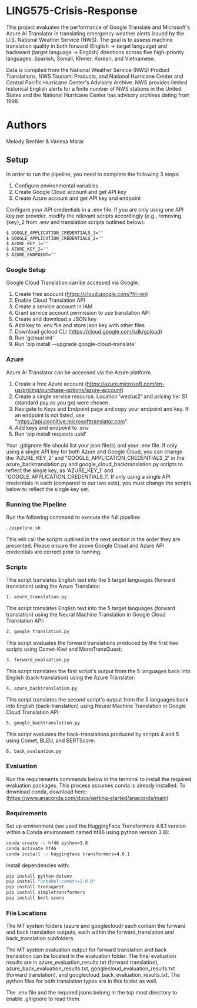 # LING575-Crisis-Response

This project evaluates the performance of Google Translate and Microsoft's Azure AI Translator in translating emergency weather alerts issued by the U.S. National Weather Service (NWS). The goal is to assess machine translation quality in both forward (English → target language) and backward (target language → English) directions across five high-priority languages: Spanish, Somali, Khmer, Korean, and Vietnamese.

Data is compiled from the National Weather Service (NWS) Product Translations, NWS Tsunami Products, and National Hurricane Center and Central Pacific Hurricane Center's Advisory Archive. NWS provides limited historical English alerts for a finite number of NWS stations in the United States and the National Hurricane Center has advisory archives dating from 1998. 

# Authors 

Melody Bechler & Vanesa Marar

## Setup

In order to run the pipeline, you need to complete the following 3 steps:
1. Configure environmental variables
2. Create Google Cloud account and get API key
3. Create Azure account and get API key and endpoint

Configure your API credentials in a .env file. If you are only using one API key per provider, modify the relevant scripts accordingly (e.g., removing {key}_2 from .env and translation scripts outlined below):

```bash
$ GOOGLE_APPLICATION_CREDENTIALS_1=""
$ GOOGLE_APPLICATION_CREDENTIALS_2=""
$ AZURE_KEY_1=""
$ AZURE_KEY_2=""
$ AZURE_ENDPOINT=""
```


### Google Setup
Google Cloud Translation can be accessed via Google.

1. Create free account (https://cloud.google.com/?hl=en)
2. Enable Cloud Translation API
3. Create a service account in IAM
4. Grant service account permission to use translation API 
5. Create and download a JSON key
6. Add key to .env file and store json key with other files
7. Download gcloud CLI (https://cloud.google.com/sdk/gcloud)
8. Run 'gcloud init'
9. Run 'pip install --upgrade google-cloud-translate'


### Azure

Azure AI Translator can be accessed via the Azure platform.

1. Create a free Azure account (https://azure.microsoft.com/en-us/pricing/purchase-options/azure-account)
2. Create a single service resource. Location 'westus2' and pricing tier S1 (standard pay as you go) were chosen.
3. Navigate to Keys and Endpoint page and copy your endpoint and key. If an endpoint is not listed, use "https://api.cognitive.microsofttranslator.com".
4. Add keys and endpoint to .env
5. Run 'pip install requests uuid'


Your .gitignore file should list your json file(s) and your .env file. If only using a single API key for both Azure and Google Cloud, you can change the 'AZURE_KEY_2' and "GOOGLE_APPLICATION_CREDENTIALS_2' in the azure_backtranslation.py and google_cloud_backtranslation.py scripts to reflect the single key, as 'AZURE_KEY_1' and 'GOOGLE_APPLICATION_CREDENTIALS_1'. If only using a single API credentials in each (compared to our two sets), you must change the scripts below to reflect the single key set. 


### Running the Pipeline
Run the following command to execute the full pipeline:
```bash
./pipeline.sh
```
This will call the scripts outlined in the next section in the order they are presented.
Please ensure the above Google Cloud and Azure API credentials are correct prior to running.

### Scripts
This script translates English text into the 5 target languages (forward translation) using the Azure Translator:
```bash
1. azure_translation.py
```


This script translates English text into the 5 target languages (forward translation) using the Neural Machine Translation in Google Cloud Translation API:
```bash
2. google_translation.py
```

This script evaluates the forward translations produced by the first two scripts using Comet-Kiwi and MonoTransQuest:
```bash
3. forward_evaluation.py
```

This script translates the first script's output from the 5 languages back into English (back-translation) using the Azure Translator:
```bash
4. azure_backtranslation.py
```

This script translates the second script's output from the 5 languages back into English (back-translation) using Neural Machine Translation in Google Cloud Translation API:
```bash
5. google_backtranslation.py
```

This script evaluates the back-translations produced by scripts 4 and 5 using Comet, BLEU, and BERTScore:
```bash
6. back_evaluation.py
```



### Evaluation
Run the requirements commands below in the terminal to install the required evaluation packages. This process assumes conda is already installed. To download conda, download here: (https://www.anaconda.com/docs/getting-started/anaconda/main)


### Requirements
Set up environment (we used the HuggingFace Transformers 4.6.1 version within a Conda environment named hf46 using python version 3.8):
```bash
conda create -n hf46 python=3.8
conda activate hf46
conda install -c huggingface transformers=4.6.1
```

Install dependencies with:
```bash
pip install python-dotenv
pip install "unbabel-comet>=2.0.0" 
pip install transquest
pip install simpletransformers
pip install bert-score
```

### File Locations
The MT system folders (azure and googlecloud) each contain the forward and back translation outputs, each within the forward_translation and back_translation subfolders.

The MT system evaluation output for forward translation and back translation can be located in the evaluation folder. The final evaluation results are in azure_evaluation_results.txt (forward translation), azure_back_evaluation_results.txt, googlecloud_evaluation_results.txt (forward translation), and googlecloud_back_evaluation_results.txt. The python files for both translation types are in this folder as well.

The .env file and the required jsons belong in the top most directory to enable .gitignore to read them. 



